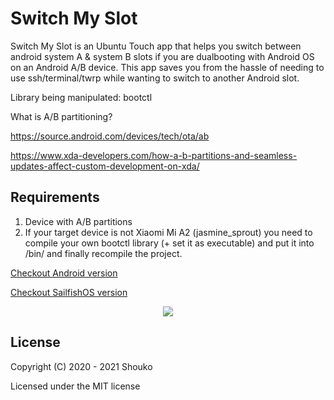 # Switch My Slot

Switch My Slot is an Ubuntu Touch app that helps you switch between android system A & system B slots if you are dualbooting with Android OS on an Android A/B device. This app saves you from the hassle of needing to use ssh/terminal/twrp while wanting to switch to another Android slot.

Library being manipulated: bootctl

What is A/B partitioning?

https://source.android.com/devices/tech/ota/ab

https://www.xda-developers.com/how-a-b-partitions-and-seamless-updates-affect-custom-development-on-xda/

## Requirements
1. Device with A/B partitions
2. If your target device is not Xiaomi Mi A2 (jasmine_sprout) you need to compile your own bootctl library (+ set it as executable) and put it into /bin/ and finally recompile the project.

[Checkout Android version](https://github.com/shoukolate/Switch-My-Slot-Android)

[Checkout SailfishOS version](https://github.com/SailfishOS-MI-A2/Switch-My-Slot-SailfishOS)

<p align="center">
  <img src="https://github.com/ubports-xiaomi-sdm660/Switch-My-Slot-Ubuntu-Touch/raw/master/Screenshots/1.png">
</p>

## License

Copyright (C) 2020 - 2021  Shouko

Licensed under the MIT license

